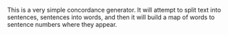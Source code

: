 This is a very simple concordance generator. It will attempt to split text into sentences, sentences into words, and then it will build a map of words to sentence numbers where they appear.

